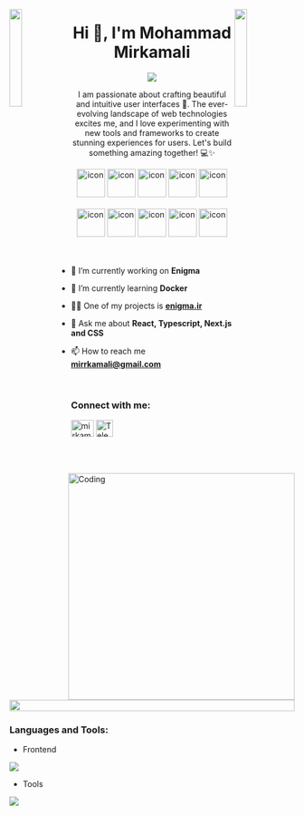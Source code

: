 <img align="left" src="https://user-images.githubusercontent.com/65187002/144930161-2f783401-8d27-4fdf-a2f7-cc0ba32f1f1f.gif" width="21%" style="display:inline;"><img align="right" src="https://user-images.githubusercontent.com/65187002/144930161-2f783401-8d27-4fdf-a2f7-cc0ba32f1f1f.gif" width="21%" style="display:inline;">

<h1 align="center" style="width: 450px;">Hi 👋, I'm Mohammad Mirkamali</h1>
<p align="center">
  <a href="https://github.com/username/your-repo"><img src="https://readme-typing-svg.herokuapp.com?lines=Passionate+Senior+Front-End+Developer;Building+Interactive+UIs;Optimizing+for+Performance;Always+Learning+New+Technologies&center=true&width=450&height=50&color=000000"></a>
</p>

<p align="center">I am passionate about crafting beautiful and intuitive user interfaces 🎨. The ever-evolving landscape of web technologies excites me, and I love experimenting with new tools and frameworks to create stunning experiences for users. Let's build something amazing together! 💻✨</p>

<div align="center">
  <img src="https://techstack-generator.vercel.app/react-icon.svg" alt="icon" width="50" height="50" />
  <img src="https://techstack-generator.vercel.app/ts-icon.svg" alt="icon" width="50" height="50" />
  <img src="https://techstack-generator.vercel.app/redux-icon.svg" alt="icon" width="50" height="50" />
  <img src="https://techstack-generator.vercel.app/jest-icon.svg" alt="icon" width="50" height="50" />
  <img src="https://techstack-generator.vercel.app/js-icon.svg" alt="icon"width="50" height="50" />
</div>

<br>

<div align="center">
<!--   <img src="https://techstack-generator.vercel.app/docker-icon.svg" alt="icon" width="50" height="50" /> -->
  <img src="https://techstack-generator.vercel.app/eslint-icon.svg" alt="icon" width="50" height="50" />
  <img src="https://techstack-generator.vercel.app/prettier-icon.svg" alt="icon" width="50" height="50" />
  <img src="https://techstack-generator.vercel.app/github-icon.svg" alt="icon" width="50" height="50" />
  <img src="https://techstack-generator.vercel.app/restapi-icon.svg" alt="icon" width="50" height="50" />
  <img src="https://techstack-generator.vercel.app/webpack-icon.svg" alt="icon" width="50" height="50" />
<!--   <img src="https://techstack-generator.vercel.app/graphql-icon.svg" alt="icon" width="50" height="50" /> -->
</div>

<img align="right" alt="Coding" width="400" src="https://user-images.githubusercontent.com/74038190/229223263-cf2e4b07-2615-4f87-9c38-e37600f8381a.gif">
<br><br>

- 🔭 I’m currently working on **Enigma**

- 🌱 I’m currently learning **Docker**

- 👨‍💻 One of my projects is **[enigma.ir](https://enigma.ir/)**

- 💬 Ask me about **React, Typescript, Next.js and CSS**

- 📫 How to reach me **mirrkamali@gmail.com**

<br>
<h3 align="left">Connect with me:</h3>
<p align="left">
<a href="https://www.linkedin.com/in/mirkamali/" target="_blank"><img align="center" src="https://raw.githubusercontent.com/rahuldkjain/github-profile-readme-generator/master/src/images/icons/Social/linked-in-alt.svg" alt="mirkamali" height="30" width="40" /></a>
<a href="https://t.me/mirkamali12" target="_blank"><img align="center" src="https://upload.wikimedia.org/wikipedia/commons/thumb/8/82/Telegram_logo.svg/240px-Telegram_logo.svg.png" alt="Telegram" height="30" width="30" /></a>


</p>
<br>

<img src="https://i.imgur.com/dBaSKWF.gif" height="20" width="100%">

<h3 align="left">Languages and Tools:</h3>


- Frontend
<p align="left">
  <a href="https://skillicons.dev">
    <img src="https://skillicons.dev/icons?i=ts,js,react,nextjs,redux,css,tailwind,materialui,cypress,jest,emotion,npm,sentry" />
  </a>
</p>

- Tools
<p align="left">
  <a href="https://skillicons.dev">
    <img src="https://skillicons.dev/icons?i=gitlab,github,figma,vscode,postman" />
  </a>
</p>

<br/>

<!-- <img src="https://i.imgur.com/dBaSKWF.gif" height="20" width="100%"> -->

<!-- <h3 align="left">GitHub Stats:</h3>
<div align="center">
 
[![Your GitHub stats](https://github-readme-stats.vercel.app/api?username=mohammadmirkamali&theme=midnight-purple&show_icons=true&show=reviews,prs_merged,prs_merged_percentage&hide=contribs,issues)](https://github.com/mohammadmirkamali)

[![GitHub Streak](https://streak-stats.demolab.com/?user=mohammadmirkamali&theme=midnight-purple)](https://github.com/mohammadmirkamali)


</div>

<br><br>

<img src="https://i.imgur.com/dBaSKWF.gif" height="20" width="100%"> -->

<!-- <h3 align="left">Activity:</h3>

[![Your GitHub Activity Graph](https://github-readme-activity-graph.vercel.app/graph?username=mohammadmirkamali&custom_title=Mohammad's%20GitHub%20Activity%20Graph&bg_color=0D1117&color=7F3FBF&line=7F3FBF&point=7F3FBF&area_color=FFFFFF&title_color=FFFFFF&area=true)](https://github.com/mohammadmirkamali) -->


<br><br>


